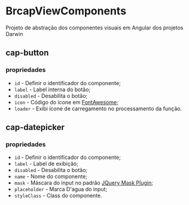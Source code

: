 # BrcapViewComponents

Projeto de abstração dos componentes visuais em Angular dos projetos Darwin

## cap-button

### propriedades
- `id` - Definir o identificador do componente;
- `label` - Label interna do botão;
- `disabled` - Desabilita o botão;
- `icon` - Código do ícone em [FontAwesome](http://fontawesome.io);
- `loader` - Exibi ícone de carregamento no processamento da função.

## cap-datepicker

### propriedades
- `id` - Definir o identificador do componente;
- `label` - Label de exibição;
- `disabled` - Desabilita o botão;
- `name` - Nome do componente;
- `mask` - Máscara do input no padrão [JQuery Mask Plugin](https://igorescobar.github.io/jQuery-Mask-Plugin/);
- `placeholder` - Marca D'agua do input;
- `styleClass` - Class do componente.
